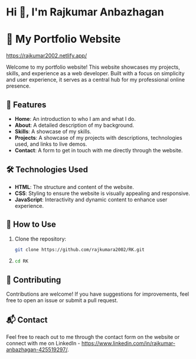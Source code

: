 # Hi 👋, I'm **Rajkumar Anbazhagan**

# 🌟 My Portfolio Website
https://rajkumar2002.netlify.app/

Welcome to my portfolio website! This website showcases my projects, skills, and experience as a web developer. Built with a focus on simplicity and user experience, it serves as a central hub for my professional online presence.

## 🔭 Features

- **Home**: An introduction to who I am and what I do.
- **About**: A detailed description of my background.
- **Skills**: A showcase of my skills.
- **Projects**: A showcase of my projects with descriptions, technologies used, and links to live demos.
- **Contact**: A form to get in touch with me directly through the website.

## 🛠️ Technologies Used

- **HTML**: The structure and content of the website.
- **CSS**: Styling to ensure the website is visually appealing and responsive.
- **JavaScript**: Interactivity and dynamic content to enhance user experience.

## 🚀 How to Use

1. Clone the repository:
   ```sh
   git clone https://github.com/rajkumara2002/RK.git
2. ```sh
   cd RK
   ```

## 🤝 Contributing
Contributions are welcome! If you have suggestions for improvements, feel free to open an issue or submit a pull request.

## 📬 Contact
Feel free to reach out to me through the contact form on the website or connect with me on LinkedIn - https://www.linkedin.com/in/rajkumar-anbazhagan-425519297/.

